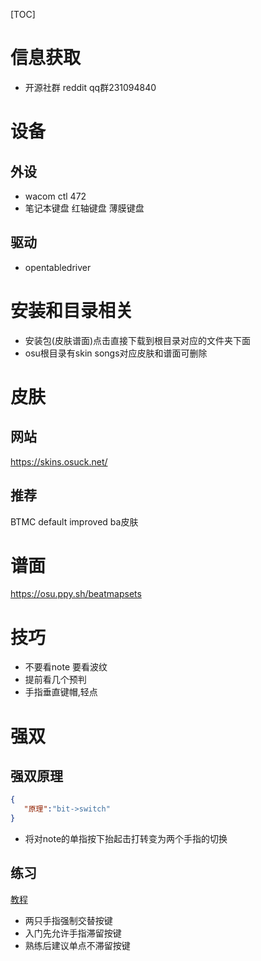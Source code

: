 [TOC]
# 信息获取
- 开源社群
reddit qq群231094840

# 设备
## 外设
- wacom ctl 472
- 笔记本键盘 红轴键盘 薄膜键盘
## 驱动
- opentabledriver

# 安装和目录相关
- 安装包(皮肤谱面)点击直接下载到根目录对应的文件夹下面
- osu根目录有skin songs对应皮肤和谱面可删除
# 皮肤
## 网站
https://skins.osuck.net/
## 推荐
BTMC
default improved
ba皮肤

# 谱面
https://osu.ppy.sh/beatmapsets

# 技巧
- 不要看note 要看波纹
- 提前看几个预判
- 手指垂直键帽,轻点
# 强双
## 强双原理
```json
{
   "原理":"bit->switch"
}
```
- 将对note的单指按下抬起击打转变为两个手指的切换

## 练习
[教程](https://www.bilibili.com/video/BV1Qm4y1r7Am/)
- 两只手指强制交替按键
- 入门先允许手指滞留按键
- 熟练后建议单点不滞留按键
